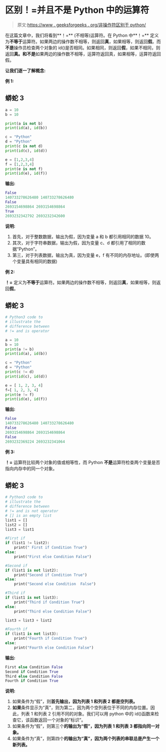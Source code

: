 # 区别！=并且不是 Python 中的运算符

> 原文:[https://www . geeksforgeeks . org/非操作符区别于 python/](https://www.geeksforgeeks.org/difference-between-and-is-not-operator-in-python/)

在这篇文章中，我们将看到**！=** (不相等)运算符。在 Python 中**！=** 定义为**不等于**运算符。如果两边的操作数不相等，则返回**真**，如果相等，则返回**假**。而**不是**操作员检查两个对象的 id()是否相同。如果相同，则返回**假**，如果不相同，则返回**真。**和**不是**如果两边的操作数不相等，运算符返回真，如果相等，运算符返回假。

**让我们逐一了解概念:**

**例 1:**

## 蟒蛇 3

```py
a = 10
b = 10

print(a is not b)
print(id(a), id(b))

c = "Python"
d = "Python"
print(c is not d)
print(id(c), id(d))

e = [1,2,3,4]
f = [1,2,3,4]
print(e is not f)
print(id(e), id(f))
```

**输出:**

```py
False
140733278626480 140733278626480
False
2693154698864 2693154698864
True
2693232342792 2693232342600
```

**说明:**

1.  首先，对于整数数据，输出为假，因为变量 a 和 b 都引用相同的数据 10。
2.  其次，对于字符串数据，输出为假，因为变量 c、d 都引用了相同的数据“Python”。
3.  第三，对于列表数据，输出为真，因为变量 e，f 有不同的内存地址。(即使两个变量具有相同的数据)

**例 2:**

**！=** 定义为**不等于**运算符。如果两边的操作数不相等，则返回**真**，如果相等，则返回**假**。

## 蟒蛇 3

```py
# Python3 code to 
# illustrate the 
# difference between
# != and is operator

a = 10
b = 10
print(a != b)
print(id(a), id(b))

c = "Python"
d = "Python"
print(c != d)
print(id(c), id(d))

e = [ 1, 2, 3, 4]
f=[ 1, 2, 3, 4]
print(e != f)
print(id(e), id(f))
```

**输出:**

```py
False
140733278626480 140733278626480
False
2693154698864 2693154698864
False
2693232369224 2693232341064
```

**例 3:**

**！=** 运算符比较两个对象的值或相等性，而 Python **不是**运算符检查两个变量是否指向内存中的同一个对象。

## 蟒蛇 3

```py
# Python3 code to 
# illustrate the 
# difference between
# != and is not operator
# [] is an empty list
list1 = []
list2 = []
list3 = list1

#First if
if (list1 != list2):
    print(" First if Condition True")
else:
    print("First else Condition False")

#Second if
if (list1 is not list2):
    print("Second if Condition True")
else:
    print("Second else Condition  False")

#Third if
if (list1 is not list3):
    print("Third if Condition True")
else: 
    print("Third else Condition False")

list3 = list3 + list2

#Fourth if
if (list1 is not list3):
    print("Fourth if Condition True")
else: 
    print("Fourth else Condition False")
```

**输出:**

```py
First else Condition False
Second if Condition True
Third else Condition False
Fourth if Condition True
```

**说明:**

1.  如果条件为“假”，则**首先输出，因为列表 1 和列表 2 都是空列表。**
2.  **如果**条件显示为“真”，则为第二，因为两个空列表位于不同的内存位置。因此，列表 1 和列表 2 引用不同的对象。我们可以用 python 中的 id()函数来检查它，该函数返回一个对象的“标识”。
3.  如果条件为“假”，则第三个**的输出为“假”，因为列表 1 和列表 3 都指向同一对象。**
4.  如果条件为“真”，则第四个**的输出为“真”，因为两个列表的串联总是产生一个新列表。**